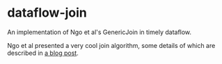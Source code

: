 # dataflow-join
An implementation of Ngo et al's GenericJoin in timely dataflow.

Ngo et al presented a very cool join algorithm, some details of which are described in [a blog post](http://www.frankmcsherry.org/dataflow/relational/join/2015/04/11/genericjoin.html).
